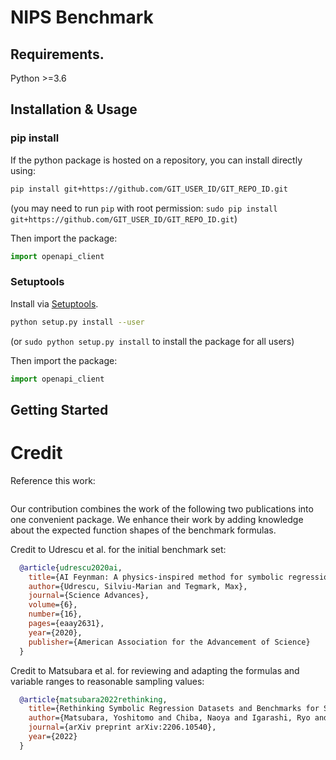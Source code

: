 # NIPS Benchmark



## Requirements.

Python >=3.6

## Installation & Usage
### pip install

If the python package is hosted on a repository, you can install directly using:

```sh
pip install git+https://github.com/GIT_USER_ID/GIT_REPO_ID.git
```
(you may need to run `pip` with root permission: `sudo pip install git+https://github.com/GIT_USER_ID/GIT_REPO_ID.git`)

Then import the package:
```python
import openapi_client
```

### Setuptools

Install via [Setuptools](http://pypi.python.org/pypi/setuptools).

```sh
python setup.py install --user
```
(or `sudo python setup.py install` to install the package for all users)

Then import the package:
```python
import openapi_client
```

## Getting Started


# Credit
Reference this work:
```bibtex

```
Our contribution combines the work of the following two publications into one convenient package.
We enhance their work by adding knowledge about the expected function shapes of the benchmark formulas. 

Credit to Udrescu et al. for the initial benchmark set:
```bibtex
  @article{udrescu2020ai,
    title={AI Feynman: A physics-inspired method for symbolic regression},
    author={Udrescu, Silviu-Marian and Tegmark, Max},
    journal={Science Advances},
    volume={6},
    number={16},
    pages={eaay2631},
    year={2020},
    publisher={American Association for the Advancement of Science}
  }
```

Credit to Matsubara et al. for reviewing and adapting the formulas and variable ranges to reasonable sampling values:
```bibtex
  @article{matsubara2022rethinking,
    title={Rethinking Symbolic Regression Datasets and Benchmarks for Scientific Discovery},
    author={Matsubara, Yoshitomo and Chiba, Naoya and Igarashi, Ryo and Tatsunori, Taniai and Ushiku, Yoshitaka},
    journal={arXiv preprint arXiv:2206.10540},
    year={2022}
  }
```